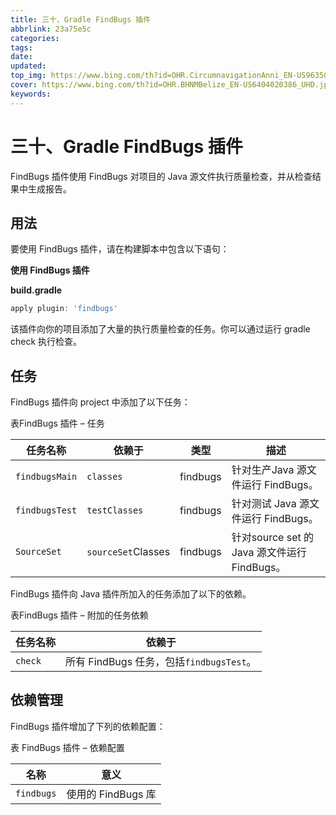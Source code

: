 ```yaml
---
title: 三十、Gradle FindBugs 插件
abbrlink: 23a75e5c
categories: 
tags: 
date: 
updated: 
top_img: https://www.bing.com/th?id=OHR.CircumnavigationAnni_EN-US9635067459_UHD.jpg
cover: https://www.bing.com/th?id=OHR.BHNMBelize_EN-US6404020386_UHD.jpg
keywords: 
---
```

# 三十、Gradle FindBugs 插件

FindBugs 插件使用 FindBugs 对项目的 Java 源文件执行质量检查，并从检查结果中生成报告。

## 用法

要使用 FindBugs 插件，请在构建脚本中包含以下语句：

**使用 FindBugs 插件**

**build.gradle**

```gradle
apply plugin: 'findbugs'  
```

该插件向你的项目添加了大量的执行质量检查的任务。你可以通过运行 gradle check 执行检查。

## 任务

FindBugs 插件向 project 中添加了以下任务：

表FindBugs 插件 – 任务

| 任务名称       | 依赖于             | 类型     | 描述                                         |
| -------------- | ------------------ | -------- | -------------------------------------------- |
| `findbugsMain` | `classes`          | findbugs | 针对生产Java 源文件运行 FindBugs。           |
| `findbugsTest` | `testClasses`      | findbugs | 针对测试 Java 源文件运行 FindBugs。          |
| `SourceSet`    | `sourceSet`Classes | findbugs | 针对source set 的 Java 源文件运行 FindBugs。 |

FindBugs 插件向 Java 插件所加入的任务添加了以下的依赖。

表FindBugs 插件 – 附加的任务依赖

| 任务名称 | 依赖于                                   |
| -------- | ---------------------------------------- |
| `check`  | 所有 FindBugs 任务，包括`findbugsTest`。 |

## 依赖管理

FindBugs 插件增加了下列的依赖配置：

表 FindBugs 插件 – 依赖配置

| 名称       | 意义               |
| ---------- | ------------------ |
| `findbugs` | 使用的 FindBugs 库 |